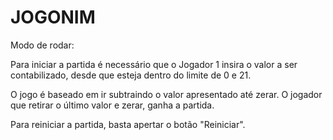 # JOGONIM

Modo de rodar:

Para iniciar a partida é necessário que o Jogador 1 insira o valor a ser contabilizado, desde que esteja dentro do limite de 0 e 21.

O jogo é baseado em ir subtraindo o valor apresentado até zerar. O jogador que retirar o último valor e zerar, ganha a partida. 
 
Para reiniciar a partida, basta apertar o botão "Reiniciar".
